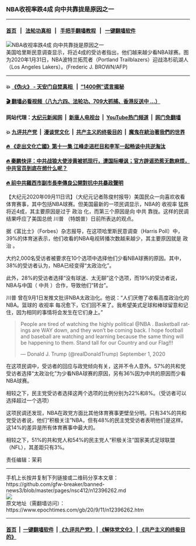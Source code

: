 ### NBA收视率跌4成 向中共靠拢是原因之一
------------------------

#### [首页](https://github.com/gfw-breaker/banned-news3/blob/master/README.md) &nbsp;&nbsp;|&nbsp;&nbsp; [法轮功真相](https://github.com/begood0513/basic/blob/master/README.md)  &nbsp;&nbsp;|&nbsp;&nbsp; [手把手翻墙教程](https://github.com/gfw-breaker/guides/wiki)  &nbsp;&nbsp;|&nbsp;&nbsp; [一键翻墙软件](https://github.com/gfw-breaker/nogfw/blob/master/README.md)  



<div><img alt="NBA收视率跌4成 向中共靠拢是原因之一" class="attachment-djy_600_400 size-djy_600_400 wp-post-image" src="https://i.epochtimes.com/assets/uploads/2020/09/000_1OL7ZC-600x400.jpg"/>
<div class="caption">
 美国哈里斯民意调查显示，将近4成的受访者指出，他们越来越少看NBA球赛。图为2020年1月31日，NBA波特兰拓荒者（Portland Trailblazers）迎战洛杉矶湖人（Los Angeles Lakers）。(Frederic J. BROWN/AFP)
</div></div><hr/>

#### 💥 [《伪火》 - 天安门自焚真相 ](http://141.164.51.119:10000/videos/blog/weihuo.html)&nbsp; |&nbsp; [“1400例”谎言揭秘  ](http://141.164.51.119:10000/videos/blog/jiexi1400.html)

#### [ 🎬  翻墙必看视频（八九六四、法轮功、709大抓捕、香港反送中 ...）](https://github.com/gfw-breaker/links/blob/master/banned.md)

#### 网站代理：[大纪元新闻网](http://167.172.10.89:10080/gb/) &nbsp;|&nbsp; [新唐人电视台](http://167.172.10.89:8808/gb/)  &nbsp;|&nbsp; [YouTube热门频道](http://158.247.203.241/youtube.html) &nbsp;|&nbsp; [网门免翻墙](http://158.247.203.241:11000/show.aspx?name=ogHome)

#### 💥 [九评共产党](http://141.164.51.119:10000/videos/res/jiuping/)&nbsp; |&nbsp; [漫谈党文化](http://141.164.51.119:10000/videos/res/mtdwh/)&nbsp; |&nbsp; [共产主义的终极目的](http://141.164.51.119:10000/videos/res/zjmd/)&nbsp; |&nbsp; [魔鬼在統治著我們的世界](http://141.164.51.119:10000/videos/res/TheSpecter/)  

#### [ 🔥  《走出文化亡國》第十一集 江峰走进栏目和李军一起畅谈中共逆淘汰](http://141.164.51.119:10000/videos/news/../res/zcwhwg/index.html)

#### [ 🔥  秦鹏快评：中共战狼大使涉黄被抓现行，遭国际嘲讽；官方辟谣恐惹无数麻烦，中共官员到底在想什么呢？](http://141.164.51.119:10000/videos/news/qp03.html)

#### [ 🔥  前中共雞西市副市長李傳良公開對抗中共暴政聲明](http://141.164.51.119:10000/videos/news/../tui/index.html)

<div><p>
 【大纪元2020年09月11日讯】（大纪元记者陈俊村报导）美国民众一向喜欢收看体育赛事，其中包括NBA球赛。但美国最新的一项民调显示，NBA的
 <ok href="https://www.epochtimes.com/gb/tag/%E6%94%B6%E8%A7%86%E7%8E%87.html">
  收视率
 </ok>
 猛跌将近4成，其主要原因是过于
 <ok href="https://www.epochtimes.com/gb/tag/%E6%94%BF%E6%B2%BB.html">
  政治
 </ok>
 化，而第三个原因是向
 <ok href="https://www.epochtimes.com/gb/tag/%E4%B8%AD%E5%85%B1.html">
  中共
 </ok>
 靠拢。这样的民调结果呼应了美国总统
 <ok href="https://www.epochtimes.com/gb/tag/%E5%B7%9D%E6%99%AE.html">
  川普
 </ok>
 （特朗普）日前所表达的观点。
</p>
<p>
 据《富比士》（Forbes）杂志报导，在这项哈里斯民意调查（Harris Poll）中，39%的体育迷表示，他们收看的NBA电视转播次数越来越少，其主要原因就是
 <ok href="https://www.epochtimes.com/gb/tag/%E6%94%BF%E6%B2%BB.html">
  政治
 </ok>
 。
</p>
<p>
 大约2,000名受访者被要求在10个选项中选择他们少看NBA球赛的原因。其中，38%的受访者认为，NBA已经变得“太政治化”。
</p>
<p>
 此外，28%的受访者选择“没有球迷、太无聊”这个选项，而19%的受访者说，NBA与中国（
 <ok href="https://www.epochtimes.com/gb/tag/%E4%B8%AD%E5%85%B1.html">
  中共
 </ok>
 ）合作，导致他们“转台”。
</p>
<p>
 <ok href="https://www.epochtimes.com/gb/tag/%E5%B7%9D%E6%99%AE.html">
  川普
 </ok>
 曾在9月1日发推文批评NBA太政治化。他说：“人们厌倦了收看高度政治化的NBA。篮球的
 <ok href="https://www.epochtimes.com/gb/tag/%E6%94%B6%E8%A7%86%E7%8E%87.html">
  收视率
 </ok>
 每况愈下，它们回不来了。我希望美式足球和棒球留意和记住，因为相同的事情将会发生在它们身上。”
</p>
<blockquote class="twitter-tweet">
 <p dir="ltr" lang="en">
  People are tired of watching the highly political
  <ok href="https://twitter.com/NBA?ref_src=twsrc%5Etfw">
   @NBA
  </ok>
  . Basketball ratings are WAY down, and they won’t be coming back. I hope football and baseball are watching and learning because the same thing will be happening to them. Stand tall for our Country and our Flag!!!
 </p>
 <p>
  — Donald J. Trump (@realDonaldTrump)
  <ok href="https://twitter.com/realDonaldTrump/status/1300778602301190144?ref_src=twsrc%5Etfw">
   September 1, 2020
  </ok>
 </p>
</blockquote>
<p>
 <p>
  在这项民调中，受访者的回应与政党倾向有关，这并不令人意外。57%的共和党受访者选择“太政治化”为少看NBA球赛的原因，另有36%因为中共的原因而少看NBA球赛。
 </p>
 <p>
  相较之下，民主党受访者选择这两个选项的比例分别为22%和8%。（受访者可以选择超过一个选项）
 </p>
 <p>
  这项民调还发现，NBA在政党方面比其他体育赛事更壁垒分明。只有34%的共和党受访者说，他们“积极关注”NBA，但有48%的民主党受访者表明他们是这样。这14%的差异是所有体育赛事中最大的。
 </p>
 <p>
  相较之下，51%的共和党人和54%的民主党人“积极关注”国家美式足球联盟（NFL），其差距只有3%。
 </p>
 <p>
  责任编辑：茉莉
 </p>
</p></div>
<hr/>
手机上长按并复制下列链接或二维码分享本文章：<br/>
https://github.com/gfw-breaker/banned-news3/blob/master/pages/nsc412/n12396262.md <br/>
<a href='https://github.com/gfw-breaker/banned-news3/blob/master/pages/nsc412/n12396262.md'><img src='https://github.com/gfw-breaker/banned-news3/blob/master/pages/nsc412/n12396262.md.png'/></a> <br/>
原文地址（需翻墙访问）：https://www.epochtimes.com/gb/20/9/11/n12396262.htm


------------------------
#### [首页](https://github.com/gfw-breaker/banned-news3/blob/master/README.md) &nbsp;|&nbsp; [一键翻墙软件](https://github.com/gfw-breaker/nogfw/blob/master/README.md) &nbsp;| [《九评共产党》](https://github.com/gfw-breaker/9ping.md/blob/master/README.md#九评之一评共产党是什么) | [《解体党文化》](https://github.com/gfw-breaker/jtdwh.md/blob/master/README.md) | [《共产主义的终极目的》](https://github.com/gfw-breaker/gczydzjmd.md/blob/master/README.md)


<img src='http://gfw-breaker.win/banned-news3/pages/nsc412/n12396262.md' width='0px' height='0px'/>